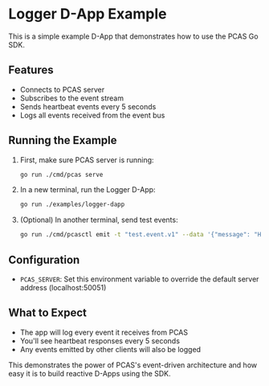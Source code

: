 # Logger D-App Example

This is a simple example D-App that demonstrates how to use the PCAS Go SDK.

## Features

- Connects to PCAS server
- Subscribes to the event stream
- Sends heartbeat events every 5 seconds
- Logs all events received from the event bus

## Running the Example

1. First, make sure PCAS server is running:
   ```bash
   go run ./cmd/pcas serve
   ```

2. In a new terminal, run the Logger D-App:
   ```bash
   go run ./examples/logger-dapp
   ```

3. (Optional) In another terminal, send test events:
   ```bash
   go run ./cmd/pcasctl emit -t "test.event.v1" --data '{"message": "Hello from pcasctl!"}'
   ```

## Configuration

- `PCAS_SERVER`: Set this environment variable to override the default server address (localhost:50051)

## What to Expect

- The app will log every event it receives from PCAS
- You'll see heartbeat responses every 5 seconds
- Any events emitted by other clients will also be logged

This demonstrates the power of PCAS's event-driven architecture and how easy it is to build reactive D-Apps using the SDK.